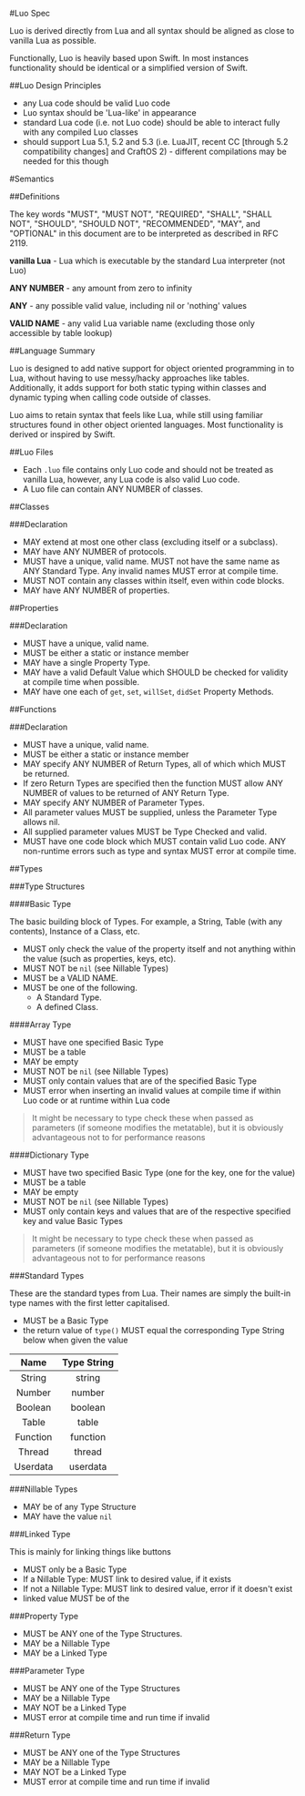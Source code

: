 #Luo Spec

Luo is derived directly from Lua and all syntax should be aligned as close to vanilla Lua as possible.

Functionally, Luo is heavily based upon Swift. In most instances functionality should be identical or a simplified version of Swift.

##Luo Design Principles

- any Lua code should be valid Luo code
- Luo syntax should be 'Lua-like' in appearance
- standard Lua code (i.e. not Luo code) should be able to interact fully with any compiled Luo classes
- should support Lua 5.1, 5.2 and 5.3 (i.e. LuaJIT, recent CC [through 5.2 compatibility changes] and CraftOS 2) - different compilations may be needed for this though

#Semantics

##Definitions

The key words "MUST", "MUST NOT", "REQUIRED", "SHALL", "SHALL NOT", "SHOULD", "SHOULD NOT", "RECOMMENDED", "MAY", and "OPTIONAL" in this document are to be interpreted as described in RFC 2119.

**vanilla Lua** - Lua which is executable by the standard Lua interpreter (not Luo)

**ANY NUMBER** - any amount from zero to infinity

**ANY** - any possible valid value, including nil or 'nothing' values

**VALID NAME** - any valid Lua variable name (excluding those only accessible by table lookup)

##Language Summary

Luo is designed to add native support for object oriented programming in to Lua, without having to use messy/hacky approaches like tables. Additionally, it adds support for both static typing within classes and dynamic typing when calling code outside of classes.

Luo aims to retain syntax that feels like Lua, while still using familiar structures found in other object oriented languages. Most functionality is derived or inspired by Swift.

##Luo Files

- Each `.luo` file contains only Luo code and should not be treated as vanilla Lua, however, any Lua code is also valid Luo code.
- A Luo file can contain ANY NUMBER of classes.

##Classes

###Declaration

- MAY extend at most one other class (excluding itself or a subclass).
- MAY have ANY NUMBER of protocols.
- MUST have a unique, valid name. MUST not have the same name as ANY Standard Type. Any invalid names MUST error at compile time.
- MUST NOT contain any classes within itself, even within code blocks.
- MAY have ANY NUMBER of properties.

##Properties

###Declaration

- MUST have a unique, valid name.
- MUST be either a static or instance member
- MAY have a single Property Type.
- MAY have a valid Default Value which SHOULD be checked for validity at compile time when possible.
- MAY have one each of `get`, `set`, `willSet`, `didSet` Property Methods.

##Functions

###Declaration

- MUST have a unique, valid name.
- MUST be either a static or instance member
- MAY specify ANY NUMBER of Return Types, all of which which MUST be returned.
- If zero Return Types are specified then the function MUST allow ANY NUMBER of values to be returned of ANY Return Type.
- MAY specify ANY NUMBER of Parameter Types.
- All parameter values MUST be supplied, unless the Parameter Type allows nil.
- All supplied parameter values MUST be Type Checked and valid.
- MUST have one code block which MUST contain valid Luo code. ANY non-runtime errors such as type and syntax MUST error at compile time.

##Types

###Type Structures

####Basic Type

The basic building block of Types. For example, a String, Table (with any contents), Instance of a Class, etc.

- MUST only check the value of the property itself and not anything within the value (such as properties, keys, etc).
- MUST NOT be `nil` (see Nillable Types)
- MUST be a VALID NAME.
- MUST be one of the following.
	- A Standard Type.
	- A defined Class.

####Array Type

- MUST have one specified Basic Type
- MUST be a table
- MAY be empty
- MUST NOT be `nil` (see Nillable Types)
- MUST only contain values that are of the specified Basic Type
- MUST error when inserting an invalid values at compile time if within Luo code or at runtime within Lua code

> It might be necessary to type check these when passed as parameters (if someone modifies the metatable), but it is obviously advantageous not to for performance reasons

####Dictionary Type

- MUST have two specified Basic Type (one for the key, one for the value)
- MUST be a table
- MAY be empty
- MUST NOT be `nil` (see Nillable Types)
- MUST only contain keys and values that are of the respective specified key and value Basic Types

> It might be necessary to type check these when passed as parameters (if someone modifies the metatable), but it is obviously advantageous not to for performance reasons

###Standard Types

These are the standard types from Lua. Their names are simply the built-in type names with the first letter capitalised.

- MUST be a Basic Type
- the return value of `type()` MUST equal the corresponding Type String below when given the value

| Name | Type String |
| :--: | :---------: |
| String   | string   |
| Number   | number   |
| Boolean  | boolean  |
| Table    | table    |
| Function | function |
| Thread   | thread   |
| Userdata | userdata |

###Nillable Types

- MAY be of any Type Structure
- MAY have the value `nil`

###Linked Type

This is mainly for linking things like buttons

- MUST only be a Basic Type
- If a Nillable Type: MUST link to desired value, if it exists
- If not a Nillable Type: MUST link to desired value, error if it doesn't exist
- linked value MUST be of the

###Property Type

- MUST be ANY one of the Type Structures.
- MAY be a Nillable Type
- MAY be a Linked Type

###Parameter Type

- MUST be ANY one of the Type Structures
- MAY be a Nillable Type
- MAY NOT be a Linked Type
- MUST error at compile time and run time if invalid

###Return Type

- MUST be ANY one of the Type Structures
- MAY be a Nillable Type
- MAY NOT be a Linked Type
- MUST error at compile time and run time if invalid
